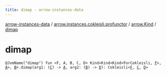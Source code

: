 ```yaml
---
title: dimap - arrow-instances-data
---
```


[arrow-instances-data](../../index.html) / [arrow.instances.cokleisli.profunctor](../index.html) / [arrow.Kind](index.html) / [dimap](./dimap.html)

# dimap

`@JvmName("dimap") fun <F, A, B, C, D> Kind<Kind<Kind<ForCokleisli, `[`F`](dimap.html#F)`>, `[`A`](dimap.html#A)`>, `[`B`](dimap.html#B)`>.dimap(arg1: (`[`C`](dimap.html#C)`) -> `[`A`](dimap.html#A)`, arg2: (`[`B`](dimap.html#B)`) -> `[`D`](dimap.html#D)`): Cokleisli<`[`F`](dimap.html#F)`, `[`C`](dimap.html#C)`, `[`D`](dimap.html#D)`>`